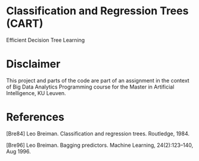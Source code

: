 # Classification and Regression Trees (CART)
Efficient Decision Tree Learning

# Disclaimer
This project and parts of the code are part of an assignment in the context of Big Data Analytics Programming course for the Master in Artificial Intelligence, KU Leuven.

# References
[Bre84] Leo Breiman. Classification and regression trees. Routledge, 1984.

[Bre96] Leo Breiman. Bagging predictors. Machine Learning, 24(2):123–140, Aug 1996.

